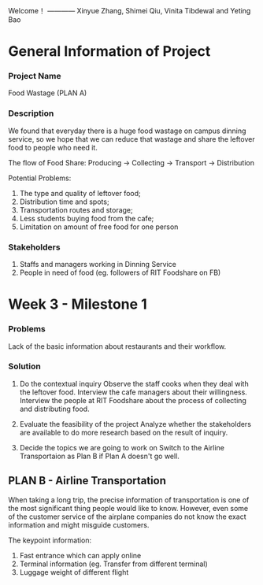 Welcome！
———— Xinyue Zhang, Shimei Qiu, Vinita Tibdewal and Yeting Bao

# General Information of Project
### Project Name
Food Wastage (PLAN A)

### Description
We found that everyday there is a huge food wastage on campus dinning service, so we hope that we can reduce that wastage and share the leftover food to people who need it.

The flow of Food Share: Producing -> Collecting -> Transport -> Distribution

Potential Problems:
1. The type and quality of leftover food;
2. Distribution time and spots;
3. Transportation routes and storage;
4. Less students buying food from the cafe; 
5. Limitation on amount of free food for one person


### Stakeholders
1. Staffs and managers working in Dinning Service
2. People in need of food (eg. followers of RIT Foodshare on FB)

# Week 3 - Milestone 1

### Problems

Lack of the basic information about restaurants and their workflow.

### Solution

1. Do the contextual inquiry
Observe the staff cooks when they deal with the leftover food.
Interview the cafe managers about their willingness. 
Interview the people at RIT Foodshare about the process of collecting and distributing food.

2. Evaluate the feasibility of the project 
Analyze whether the stakeholders are available to do more research based on the result of inquiry.

3. Decide the topics we are going to work on
Switch to the Airline Transportaion as Plan B if Plan A doesn't go well.

## PLAN B - Airline Transportation

When taking a long trip, the precise information of transportation is one of the most significant thing people would like to know. However, even some of the customer service of the airplane companies do not know the exact information and might misguide customers.

The keypoint information:
1. Fast entrance which can apply online
2. Terminal information (eg. Transfer from different terminal)
3. Luggage weight of different flight








